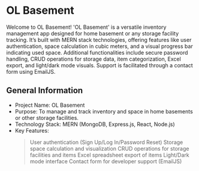 # OL Basement

Welcome to OL Basement! 'OL Basement' is a versatile inventory management app designed for home basement or any storage facility tracking. It’s built with MERN stack technologies, offering features like user authentication, space calculation in cubic meters, and a visual progress bar indicating used space. Additional functionalities include secure password handling, CRUD operations for storage data, item categorization, Excel export, and light/dark mode visuals. Support is facilitated through a contact form using EmailJS.

## General Information
- Project Name: OL Basement
- Purpose: To manage and track inventory and space in home basements or other storage facilities.
- Technology Stack: MERN (MongoDB, Express.js, React, Node.js)
- Key Features:
  > User authentication (Sign Up/Log In/Password Reset)
  > Storage space calculation and visualization
  > CRUD operations for storage facilities and items
  > Excel spreadsheet export of items
  > Light/Dark mode interface
  > Contact form for developer support (EmailJS)

